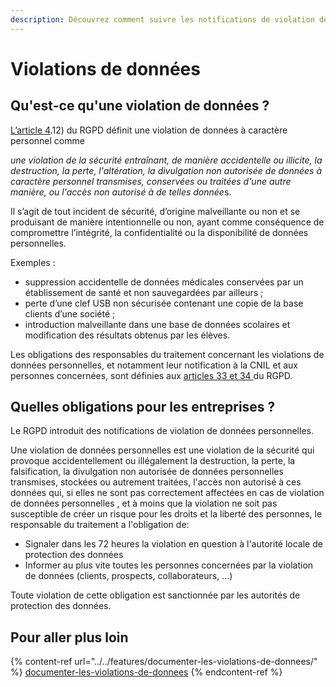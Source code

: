 ```yaml
---
description: Découvrez comment suivre les notifications de violation de données.
---
```


# Violations de données

## Qu'est-ce qu'une violation de données ?

[L’article 4](https://www.cnil.fr/fr/reglement-europeen-protection-donnees/chapitre1#Article4).12) du RGPD définit une violation de données à caractère personnel comme &#x20;

_une violation de la sécurité entraînant, de manière accidentelle ou illicite, la destruction, la perte, l'altération, la divulgation non autorisée de données à caractère personnel transmises, conservées ou traitées d'une autre manière, ou l'accès non autorisé à de telles donné&#x65;_&#x73;.

Il s’agit de tout incident de sécurité, d’origine malveillante ou non et se produisant de manière intentionnelle ou non, ayant comme conséquence de compromettre l’intégrité, la confidentialité ou la disponibilité de données personnelles.

Exemples :

* suppression accidentelle de données médicales conservées par un établissement de santé et non sauvegardées par ailleurs ;
* perte d’une clef USB non sécurisée contenant une copie de la base clients d’une société ;
* introduction malveillante dans une base de données scolaires et modification des résultats obtenus par les élèves.

Les obligations des responsables du traitement concernant les violations de données personnelles, et notamment leur notification à la CNIL et aux personnes concernées, sont définies aux [articles 33 et 34 ](https://www.cnil.fr/fr/reglement-europeen-protection-donnees/chapitre4#Article33)du RGPD.

## Quelles obligations pour les entreprises ?

Le RGPD introduit des notifications de violation de données personnelles.

Une violation de données personnelles est une violation de la sécurité qui provoque accidentellement ou illégalement la destruction, la perte, la falsification, la divulgation non autorisée de données personnelles transmises, stockées ou autrement traitées, l'accès non autorisé à ces données qui, si elles ne sont pas correctement affectées en cas de violation de données personnelles , et à moins que la violation ne soit pas susceptible de créer un risque pour les droits et la liberté des personnes, le responsable du traitement a l'obligation de:&#x20;

* Signaler dans les 72 heures la violation en question à l'autorité locale de protection des données
* Informer au plus vite toutes les personnes concernées par la violation de données (clients, prospects, collaborateurs, ...)&#x20;

Toute violation de cette obligation est sanctionnée par les autorités de protection des données.

## Pour aller plus loin

{% content-ref url="../../features/documenter-les-violations-de-donnees/" %}
[documenter-les-violations-de-donnees](../../features/documenter-les-violations-de-donnees/)
{% endcontent-ref %}

